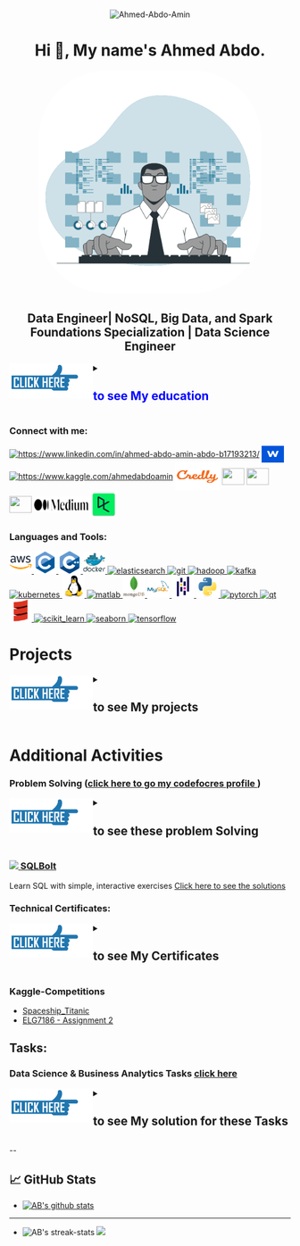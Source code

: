 <p align="center" style='margin:20px'><img src="https://komarev.com/ghpvc/?username=Ahmed-Abdo-Amin&label=Profile%20views&color=0e75b6&style=flat" alt="Ahmed-Abdo-Amin" width='200'/> </p>
<h1 align="center">Hi 👋, My name's Ahmed Abdo.</h1>
	
<div id="header" align="center">
  <img src=".\Images_pre\Data.gif" width="400" style="border-radius:31%"/>
  <h2 align="center"> Data Engineer| NoSQL, Big Data, and Spark Foundations Specialization | Data Science Engineer</h2>
</div>


<!------------------------------------education-------------------------------------------->
<img src="./Images_pre/click-here.gif" width='150' align='left'/>
<details> <summary><h2 style="color:blue"> to see My education </h2></summary>
	
<h3 align="center"> 
<img width="40" src="https://media.licdn.com/dms/image/C4D0BAQFSLFXkFWUVDQ/company-logo_100_100/0/1643647478678?e=1684972800&amp;v=beta&amp;t=DOhbj1NLFFwBb2z9UmbFx7xonR3SxRRc5F9l46PaeNg" loading="lazy" height="40" alt="University of Ottawa logo" id="ember6660" class="ivm-view-attr__img--centered EntityPhoto-square-3  lazy-image ember-view">
<strong>University of Ottawa, Canada</strong><br/>
	Master of Electrical Engineering | Major: Data Science and AI. <br/>
	Graduation Project: “End-to-End Speech Translation of Contemporary Egyptian Arabic Dialect”.<br/>
	Sponsor: <img align="center" src="https://upload.wikimedia.org/wikipedia/commons/thumb/9/96/Microsoft_logo_%282012%29.svg/768px-Microsoft_logo_%282012%29.svg.png?20210729021037" alt="Microsoft" height="30" width="160" />
</h3>
<h3 align="center">
<img width="48" src="https://media.licdn.com/dms/image/C510BAQE6mGkKyGFC_g/company-logo_100_100/0/1519892141226?e=1684972800&amp;v=beta&amp;t=8fVsdQZ38GDGB5qNIsxkpiSZd94EsGWZpcZYam-o_20" loading="lazy" height="48" alt="Zagazig University logo" id="ember6853" class="ivm-view-attr__img--centered EntityPhoto-square-3  lazy-image ember-view">
<strong>Faculty of Computers and Information, Zagazig</strong><br/>
	Bachelor of Computers and informatics | Major: Computer Science | Grade: very good with honor. <br/>
	Graduation Project: “Online Table Reservation and Delivery Service Provider”.<br/>
      Scholarship: Java Standard Edition with MySQL (Global Academy) | .Net Web Development (ITI).
</h3>
	
</details>

<h3 align="left">Connect with me:</h3>
<p align="left"> 
<a href="https://www.linkedin.com/in/ahmed-abdo-amin-abdo-b17193213/" target="blank"><img align="center" src="https://raw.githubusercontent.com/rahuldkjain/github-profile-readme-generator/master/src/images/icons/Social/linked-in-alt.svg" alt="https://www.linkedin.com/in/ahmed-abdo-amin-abdo-b17193213/" height="30" width="40" /></a>
<a href="https://wuzzuf.net/me/AhmedAbdo-AminAbdo-a0f9a2a8be" target="blank"><img align="center" src="./Images_pre/wuzzuf-log.png" height="30" width="40" /></a>
<a href="https://www.kaggle.com/ahmedabdoamin" target="blank"><img align="center" src="https://raw.githubusercontent.com/rahuldkjain/github-profile-readme-generator/master/src/images/icons/Social/kaggle.svg" alt="https://www.kaggle.com/ahmedabdoamin" height="30" width="40" /></a>
<a href="https://www.credly.com/earner/earned" target="blank"><img align="center" src=".\Images_pre\credly.png" alt="" height="50" width="80" /></a>
<a href="https://www.hackerrank.com/ahmedabdoamin997" target="blank"><img align="center" src="https://raw.githubusercontent.com/rahuldkjain/github-profile-readme-generator/master/src/images/icons/Social/hackerrank.svg" alt="" height="30" width="40" /></a>
<a href="https://codeforces.com/profile/ahmedabdoamin997" target="blank"><img align="center" src="https://raw.githubusercontent.com/rahuldkjain/github-profile-readme-generator/master/src/images/icons/Social/codeforces.svg" alt="" height="30" width="40" /></a>
<a href="https://huggingface.co/Ahmed997Abdo" target="blank"><img align="center" src="https://huggingface.co/front/assets/huggingface_logo-noborder.svg" alt="" height="30" width="40" /></a>
<a href="https://medium.com/@ahmedabdoamin997" target="blank"><img align="center" src=".\Images_pre\medium-logo.png" alt="" height="30" width="100" /></a><a href="https://app.datacamp.com/profile/AhmedAbdoAmin" target="blank"><img class="set" align="center" src=".\Images_pre\Data-Camp.png" alt="" height="50" width="50" /></a>

<h3 align="left">Languages and Tools:</h3>
<p align="left"> <a href="https://aws.amazon.com" target="_blank" rel="noreferrer"> <img src="https://raw.githubusercontent.com/devicons/devicon/master/icons/amazonwebservices/amazonwebservices-original-wordmark.svg" alt="aws" width="40" height="40"/> </a> <a href="https://www.cprogramming.com/" target="_blank" rel="noreferrer"> <img src="https://raw.githubusercontent.com/devicons/devicon/master/icons/c/c-original.svg" alt="c" width="40" height="40"/> </a> <a href="https://www.w3schools.com/cpp/" target="_blank" rel="noreferrer"> <img src="https://raw.githubusercontent.com/devicons/devicon/master/icons/cplusplus/cplusplus-original.svg" alt="cplusplus" width="40" height="40"/> </a> <a href="https://www.docker.com/" target="_blank" rel="noreferrer"> <img src="https://raw.githubusercontent.com/devicons/devicon/master/icons/docker/docker-original-wordmark.svg" alt="docker" width="40" height="40"/> </a> <a href="https://www.elastic.co" target="_blank" rel="noreferrer"> <img src="https://www.vectorlogo.zone/logos/elastic/elastic-icon.svg" alt="elasticsearch" width="40" height="40"/> </a> <a href="https://git-scm.com/" target="_blank" rel="noreferrer"> <img src="https://www.vectorlogo.zone/logos/git-scm/git-scm-icon.svg" alt="git" width="40" height="40"/> </a> <a href="https://hadoop.apache.org/" target="_blank" rel="noreferrer"> <img src="https://www.vectorlogo.zone/logos/apache_hadoop/apache_hadoop-icon.svg" alt="hadoop" width="40" height="40"/> </a> <a href="https://kafka.apache.org/" target="_blank" rel="noreferrer"> <img src="https://www.vectorlogo.zone/logos/apache_kafka/apache_kafka-icon.svg" alt="kafka" width="40" height="40"/> </a> <a href="https://kubernetes.io" target="_blank" rel="noreferrer"> <img src="https://www.vectorlogo.zone/logos/kubernetes/kubernetes-icon.svg" alt="kubernetes" width="40" height="40"/> </a> <a href="https://www.linux.org/" target="_blank" rel="noreferrer"> <img src="https://raw.githubusercontent.com/devicons/devicon/master/icons/linux/linux-original.svg" alt="linux" width="40" height="40"/> </a> <a href="https://www.mathworks.com/" target="_blank" rel="noreferrer"> <img src="https://upload.wikimedia.org/wikipedia/commons/2/21/Matlab_Logo.png" alt="matlab" width="40" height="40"/> </a> <a href="https://www.mongodb.com/" target="_blank" rel="noreferrer"> <img src="https://raw.githubusercontent.com/devicons/devicon/master/icons/mongodb/mongodb-original-wordmark.svg" alt="mongodb" width="40" height="40"/> </a> <a href="https://www.mysql.com/" target="_blank" rel="noreferrer"> <img src="https://raw.githubusercontent.com/devicons/devicon/master/icons/mysql/mysql-original-wordmark.svg" alt="mysql" width="40" height="40"/> </a> <a href="https://pandas.pydata.org/" target="_blank" rel="noreferrer"> <img src="https://raw.githubusercontent.com/devicons/devicon/2ae2a900d2f041da66e950e4d48052658d850630/icons/pandas/pandas-original.svg" alt="pandas" width="40" height="40"/> </a> <a href="https://www.python.org" target="_blank" rel="noreferrer"> <img src="https://raw.githubusercontent.com/devicons/devicon/master/icons/python/python-original.svg" alt="python" width="40" height="40"/> </a> <a href="https://pytorch.org/" target="_blank" rel="noreferrer"> <img src="https://www.vectorlogo.zone/logos/pytorch/pytorch-icon.svg" alt="pytorch" width="40" height="40"/> </a> <a href="https://www.qt.io/" target="_blank" rel="noreferrer"> <img src="https://upload.wikimedia.org/wikipedia/commons/0/0b/Qt_logo_2016.svg" alt="qt" width="40" height="40"/> </a> <a href="https://www.scala-lang.org" target="_blank" rel="noreferrer"> <img src="https://raw.githubusercontent.com/devicons/devicon/master/icons/scala/scala-original.svg" alt="scala" width="40" height="40"/> </a> <a href="https://scikit-learn.org/" target="_blank" rel="noreferrer"> <img src="https://upload.wikimedia.org/wikipedia/commons/0/05/Scikit_learn_logo_small.svg" alt="scikit_learn" width="40" height="40"/> </a> <a href="https://seaborn.pydata.org/" target="_blank" rel="noreferrer"> <img src="https://seaborn.pydata.org/_images/logo-mark-lightbg.svg" alt="seaborn" width="40" height="40"/> </a> <a href="https://www.tensorflow.org" target="_blank" rel="noreferrer"> <img src="https://www.vectorlogo.zone/logos/tensorflow/tensorflow-icon.svg" alt="tensorflow" width="40" height="40"/> </a> </p>

# Projects

<!------------------------------------Projects-------------------------------------------->
<img src="./Images_pre/click-here.gif" width='150' align='left'/>
<details> <summary> <h2>to see My projects</h2></summary>
	
<h3> Graduation Projects </h3>

- uOttawa:
[End-to-End Speech Translation of Contemporary Egyptian Arabic Dialect](https://github.com/Ahmed-Abdo-Amin/End-to-EndSpeechTranslationofContemporaryEgyptianArabicDialect1)
	
<h3> Introduction to NoSQL Databases </h3>
	
- [Project Overview: Introduction to NoSQL Databases](https://github.com/Ahmed-Abdo-Amin/Project-Overview-Introduction-to-NoSQL-Databases) | This project moves data from external sources into various databases, moves data from one type of database to another, and runs basic queries on various databases.

<h3> Data Engineering and Machine Learning using Spark From IBM:</h3>
	
- <img src="./Images_pre/ETL-RGB.png" width='45' align='left'/> [ETL and Machine Learning - Project](https://github.com/Ahmed-Abdo-Amin/ETL-and-Machine-Learning-Project.git) | In this Project, We imported data from an external dataset and create a DataFrame. We saved the data to a Parquet file and follow the steps to train the module using with Apache Spark.

<h3> Microsoft Power BI Desktop for Business Intelligence </h3>	

- [Adventure Works Cycles' analysis project](https://lnkd.in/dWwnRa9T) | This project extracts insights from Adventure Works CSV files, which can be found at this link: [click here](https://lnkd.in/dkFn_xsc).

<h3> Cloud Analytics</h3>

- [Using MongoDB and Cassandra in analysis for both the movies' database and the Sales Manager database](https://github.com/Ahmed-Abdo-Amin/UsingMongoDBandCassandrainanalysisforboththemoviesdatabaseandtheSalesManagerdatabase)

<h3> Data Engineer Nano-Degree using AWS Cloud from Udacity :</h3>
	
- [Data Modeling with Postgres](https://github.com/Ahmed-Abdo-Amin/UDACITY-DataEngineeringNanodegree/blob/main/1.Module01-DataModeling/Project_Data_Modeling_with_Postgres) | Analyzing the songs of Sparkify by applying data modelling with Postgres and building an ETL pipeline using Python.
- [Project_Data_Modeling_with_Apache_Cassandra](https://github.com/Ahmed-Abdo-Amin/UDACITY-DataEngineeringNanodegree/blob/main/1.Module01-DataModeling/Project_Data_Modeling_with_Apache_Cassandra) | Analyzing the songs of Sparkify by applying data modelling with Apache Cassandra and building an ETL pipeline that transfers data from a set of CSV files within a directory to create a streamlined CSV file to model and insert data into Apache Cassandra tables.
<br/>----loading ............

<h3>Application Security and Monitoring:</h3>
	
- [Hands-on Lab Monitoring in Action with Prometheus](https://github.com/Ahmed-Abdo-Amin/Hands-on-Lab-Monitoring-in-Action-with-Prometheus/tree/main) | In this lab, you will become familiar with using Prometheus to monitor sample servers simulated with node exporter.
- [Hands-on Lab Monitoring in Action with Grafana](https://github.com/Ahmed-Abdo-Amin/Hands-on-Lab-Monitoring-in-Action-with-Grafana) | In this lab you will learn to use Grafana as a visualization tool and dashboard for Prometheus.
	
<h3> Informatica Tutorial: Beginner to Expert Level from Udemy </h3>
	
[From This Link](https://www.udemy.com/course/informatica-tutorial-beginner-to-expert-level/) :
----loading ............

<h3> Data Engineer Specialization By IBM From Coursera :</h3>
	
----loading ............
  
<h3> Spark from Udacity</h3> 
	
[Click here to go this Course](https://learn.udacity.com/courses/ud2002)
	
- [MapReduce versus Hadoop MapReduce](https://github.com/Ahmed-Abdo-Amin/MapReduceversusHadoopMapReduce)
- [Data Wrangling with DataFrames & Spark SQL](https://github.com/Ahmed-Abdo-Amin/DataWranglingwithDataFramesandSparkSQL)



<h3> Databases and Data Warehousing in Data Science :</h3>
	
- [A prediction of customer churn rate in the telecom industry and determination of the associations between items purchased.](https://github.com/Ahmed-Abdo-Amin/A_prediction_of_customer_churn_rate_and_-the_associations_between_items_purchased)
- [Build RDBMS using SQL Server and Data Warehousing using SQL Server and R Language in Market-Basket-Analysis (MBA)](https://github.com/Ahmed-Abdo-Amin/RDBMS-SQLData-Warehousing-OLAP)

<h3> Machine Learning (ML):</h3>
	
- [Network Intrusion Detection using Deep Learning](https://github.com/Ahmed-Abdo-Amin/Machine_learning_Project_Detect_anomalies_using_Deep_learning-main)
- [Machine Learning Bagging and Boosting Models](https://github.com/Ahmed-Abdo-Amin/Machine-learning-Bagging-and-Boosting-models-Fourth_assignment-main)
- [Machine Learning Clustering Models](https://github.com/Ahmed-Abdo-Amin/Machine-learning-Clustering-models-Third_assignment-main)
- [Machine Learning Classification Models](https://github.com/Ahmed-Abdo-Amin/-Machine-learning-Classification-models-Second_assignment-main)
- [Build One-vs-Rest and One-vs-One strategies Based-On the Most Important Features](https://github.com/Ahmed-Abdo-Amin/Machine-learning-OVR-vs-OVO-First_assignment-main)

<h3> Natural Language Processing (NLP):</h3>
	
- [Gutenberg Book Classification (Classification-Is-All-You-Need)](https://github.com/Ahmed-Abdo-Amin/Text_Classification_The_Gutenbergs-_books)
- [Gutenberg Book Clustering (Clustering-Is-All-You-Need)](https://github.com/Ahmed-Abdo-Amin/Text_Clustering_The_Gutenbergs-_books)
- [ChatBot For Movie Recommendation system](https://github.com/Ahmed-Abdo-Amin/Movie_Recommendation_system)
- [Manipulating the data ("Gutenberg's couple of digital books") and serializing them.](https://github.com/Ahmed-Abdo-Amin/TextDataPartitioning)

<h3> Smart Cities :</h3>
	
- [Machine learning approach to identify fake tasks](https://github.com/Ahmed-Abdo-Amin/machine-learning-ML-approaches-to-identify-fake-tasks-main)
- [Time Series Anomaly Detection](https://github.com/Ahmed-Abdo-Amin/Time_Series_Anomaly_Detection-main)

<h3> GANs:</h3>
	
- [A Fake Task Filtering Security Layer using CGAN (Conditional GAN)](https://github.com/Ahmed-Abdo-Amin/A-Fake-Task-Filtering-Security-Layer-using-CGAN-Conditional-GAN)

<h3> Computer Vision (CV):</h3>
	
- [Sports Products Multi-Class Classification](https://github.com/Ahmed-Abdo-Amin/SportsProductsMulti-ClassClassification)
- [Glaucoma Detection Using Fudous Images And Convolution Neural Network](https://github.com/Ahmed-Abdo-Amin/Glaucoma_Detection_Using_Fudous_Images_And_Convolution_Neural_Network)
- [Applying Machine Learning Models To Image Classification (the Cifar10 dataset)](https://github.com/Ahmed-Abdo-Amin/ApplyingMachineLearningModelsToImageClassification)
- [Applying Deep Learning Models to Image Classification (Caltech-UCSD Birds-200-2011)](https://github.com/Ahmed-Abdo-Amin/ApplyingDeepLearningModelsToImageClassification)
- [Applying Regularization and Data Augmentation on CNN Model to Image Classification (Leaf counting dataset)](https://github.com/Ahmed-Abdo-Amin/ApplyingRegularization-DataAugmentationOnCNNModelToImageClassification)

<h3> AI For Cyber Security (CS):</h3>
	
- [Detecting malicious Website Using its URL](https://github.com/Ahmed-Abdo-Amin/DetectingmaliciousWebsiteUsingitsURL1)
- [Predicting data exfiltration via DNS](https://github.com/Ahmed-Abdo-Amin/PredictingdataexfiltrationviaDNS)

<h3> Reinforcement Learning (RL):</h3>
	
- [Atari Games using Q-Learning](https://github.com/Ahmed-Abdo-Amin/Atari_Games_using_Q-Learning_ReinforcementLearning)

<h3> Speech Recognition </h3>
	
- [Speech Recognition for Arabic Words](https://www.kaggle.com/code/ahmedabdoamin/speech-recognition-for-arabic-words) | Predict Arabic words by wav files.

</details>

# Additional Activities
### Problem Solving ([click here to go my codefocres profile ](https://codeforces.com/profile/ahmedabdoamin997))
<img src="./Images_pre/click-here.gif" width='150' align='left'/>
<details> <summary> <h2>to see these problem Solving</h2> </summary>

1. A. Vanya and Fence [Click here to see the details](http://codeforces.com/contest/677/problem/A) --> [Click here to see the solution](https://codeforces.com/contest/677/submission/193214034)
2. A. Anton and Danik [Click here to see the details](https://codeforces.com/contest/734/problem/A) --> [Click here to see the solution](https://codeforces.com/contest/734/submission/193317595)
3. 791A - Bear and Big Brother [Click here to see the details](https://codeforces.com/problemset/problem/791/A) --> [Click here to see the solution](https://codeforces.com/problemset/submission/791/193446956)
4. A - Team  [Click here to see the details](https://codeforces.com/contest/231/problem/A) --> [Click here to see the solution](https://codeforces.com/contest/231/submission/193454502)
5. A. Beautiful Matrix  [Click here to see the details](https://codeforces.com/contest/263/problem/A) --> [Click here to see the solution](https://codeforces.com/contest/263/submission/193587333)
6. A. Gravity Flip  [Click here to see the details](https://codeforces.com/contest/405/problem/A) --> [Click here to see the solution](https://codeforces.com/contest/405/submission/193724385)
7. A - Petya and Strings [Click here to see the details](https://codeforces.com/contest/112/problem/A) --> [Click here to see the solution](https://codeforces.com/contest/112/submission/193820889)
8. A - Boy or Girl [Click here to see the details](https://codeforces.com/contest/236/problem/A) --> [Click here to see the solution](https://codeforces.com/contest/236/submission/193980589)
9. A - Word [Click here to see the details](https://codeforces.com/contest/59/problem/A) --> [Click here to see the solution](https://codeforces.com/contest/59/submission/194095420)
10. A - Word Capitalization [Click here to see the details](https://codeforces.com/contest/281/problem/A) --> [Click here to see the solution](https://codeforces.com/contest/281/submission/194100980)
11. A - Magnets [Click here to see the details](https://codeforces.com/contest/344/problem/A) --> [Click here to see the solution](https://codeforces.com/contest/344/submission/194186313)
12. A - Sereja and Dima [Click here to see the details](https://codeforces.com/contest/381/problem/A) --> [Click here to see the solution](https://codeforces.com/contest/381/submission/194314228)
13. A - Stones on the Table [Click here to see the details](https://codeforces.com/contest/266/problem/A) --> [Click here to see the solution](https://codeforces.com/contest/266/submission/194434072)
14. A - Police Recruits [Click here to see the details](https://codeforces.com/contest/427/problem/A) --> [Click here to see the solution](https://codeforces.com/contest/427/submission/194552039)
15. A - Black Square [Click here to see the details](https://codeforces.com/contest/431/problem/A) --> [Click here to see the solution](https://codeforces.com/contest/431/submission/194652077)
16. A - Night at the Museum [Click here to see the details](https://codeforces.com/contest/731/problem/A) --> [Click here to see the solution](https://codeforces.com/contest/731/submission/194763048)
17. A - Games [Click here to see the details](https://codeforces.com/contest/268/problem/A) --> [Click here to see the solution](https://codeforces.com/contest/268/submission/194894792)
18. A - Buy a Shovel [Click here to see the details](https://codeforces.com/contest/732/problem/A) --> [Click here to see the solution](https://codeforces.com/contest/732/submission/195018953)
19. A - Is your horseshoe on the other hoof? [Click here to see the details](https://codeforces.com/contest/228/problem/A) --> [Click here to see the solution](https://codeforces.com/contest/228/submission/195107140)
20. A - Colorful Stones (Simplified Edition)  [Click here to see the details](https://codeforces.com/contest/265/problem/A) --> [Click here to see the solution](https://codeforces.com/contest/265/submission/195114775)
21. A - Die Roll [Click here to see the details](https://codeforces.com/contest/9/problem/A) --> [Click here to see the solution](https://codeforces.com/contest/9/submission/195238967)
22. A - Shaass and Oskols [Click here to see the details](https://codeforces.com/contest/294/problem/A) --> [Click here to see the solution](https://codeforces.com/contest/294/submission/195422244)
23. A - Juicer [Click here to see the details](https://codeforces.com/contest/709/problem/A) --> [Click here to see the solution](https://codeforces.com/contest/709/submission/195543338)
24. A - Carrot Cakes [Click here to see the details](https://codeforces.com/contest/799/problem/A) --> [Click here to see the solution](https://codeforces.com/contest/799/submission/195803076)
25. A - Anton and Letters [Click here to see the details](https://codeforces.com/contest/443/problem/A) --> [Click here to see the solution](https://codeforces.com/contest/443/submission/195938176)
26. A - Way Too Long Words [Click here to see the details](https://codeforces.com/contest/71/problem/A) --> [Click here to see the solution](https://codeforces.com/contest/71/submission/196089451)
27. A - Free Ice Cream [Click here to see the details](https://codeforces.com/contest/686/problem/A) --> [Click here to see the solution](https://codeforces.com/contest/686/submission/196231247)
28. A - Helpful Maths [Click here to see the details](https://codeforces.com/contest/339/problem/A) --> [Click here to see the solution](https://codeforces.com/contest/339/submission/196361086)
29. A - Team Olympiad [Click here to see the details](https://codeforces.com/contest/490/problem/A) --> [Click here to see the solution](https://codeforces.com/contest/490/submission/196481277)
30. A - New Password [Click here to see the details](https://codeforces.com/contest/770/problem/A) --> [Click here to see the solution](https://codeforces.com/contest/770/submission/196589617)
31. A - Presents [Click here to see the details](https://codeforces.com/contest/136/problem/A) --> [Click here to see the solution](https://codeforces.com/contest/136/submission/196753455)
32. A - Lineland Mail [Click here to see the details](https://codeforces.com/contest/567/problem/A) --> [Click here to see the solution](https://codeforces.com/contest/567/submission/196907241)
33. A - Mahmoud and Longest Uncommon Subsequence [Click here to see the details](https://codeforces.com/contest/766/problem/A) --> [Click here to see the solution](https://codeforces.com/contest/766/submission/197041670)
34. A - Snacktower [Click here to see the details](https://codeforces.com/problemset/problem/767/A) --> [Click here to see the solution](https://codeforces.com/problemset/submission/767/197340711)
35. A - Oath of the Night's Watch [Click here to see the details](https://codeforces.com/contest/768/problem/A) --> [Click here to see the solution](https://codeforces.com/contest/768/submission/197480175)
36. A - Next Round [Click here to see the details](https://codeforces.com/contest/158/problem/A) --> [Click here to see the solution](https://codeforces.com/contest/158/submission/197620962)
37. A - Bit++ [Click here to see the details](https://codeforces.com/contest/282/problem/A) --> [Click here to see the solution](https://codeforces.com/contest/282/submission/197738680)
38. A - Young Physicist (equilibrium) [Click here to see the details](https://codeforces.com/contest/69/problem/A) --> [Click here to see the solution](https://codeforces.com/contest/69/submission/197886152)
39. A - Pangram [Click here to see the details](https://codeforces.com/contest/520/problem/A) --> [Click here to see the solution](https://codeforces.com/contest/520/submission/198070730)
40. A - Twins [Click here to see the details](https://codeforces.com/contest/160/problem/A) --> [Click here to see the solution](https://codeforces.com/contest/160/submission/198343163)
41. A - Keyboard [Click here to see the details](https://codeforces.com/contest/474/problem/A) --> [Click here to see the solution](https://codeforces.com/contest/474/submission/198471040)
42. 

</details>

### [<img src="https://sqlbolt.com/cs/images/favicon.png"/> SQLBolt](https://sqlbolt.com/) <br/>
Learn SQL with simple, interactive exercises [Click here to see the solutions](https://github.com/Ahmed-Abdo-Amin/SQLBlot_Exercises)

### Technical Certificates:
<!------------------------------------Certificates-------------------------------------------->
<img src="./Images_pre/click-here.gif" width='150' align='left'/>
<details> <summary> <h2>to see My Certificates</h2></summary>

02/2022 Predictive Analytics Modeler 2021 Mastery Award, IBM [Click here to see the details](https://www.credly.com/earner/earned/badge/8a4aa04b-4299-4617-b7ea-146116801199)<br/>
03/2022 Big Data Engineer 2021 Mastery Award, IBM [Click here to see the details](https://www.credly.com/earner/earned/badge/12edf4dd-3cfe-4ea1-ba75-dc8b256450c3)<br/>
04/2022 Artificial Intelligence Analyst 2021 Mastery Exam, IBM [Click here to see the details](https://www.credly.com/earner/earned/badge/d1e36ac9-18b6-41fd-a7b3-fbfc947a5d2a)<br/>
04/2022 Dale Carnegie<br/>
04/2022 English, Berlitz<br/>
11/2022 SQL Basic, HackerRank [Click here to see the details](https://www.hackerrank.com/certificates/fc0d41ee4294)<br/>
02/2023 Scripting with Python and SQL for Data Engineering, Duke University [Click here to see the details](https://coursera.org/share/f9374652e7ee41149cc0d416d2f7fc5a)<br/>
02/2023 Stanford Machine Learning | Online, Coursera [Click here to see the details](https://coursera.org/share/0cc4fb600f17c11d389a26ceb6a27763)<br/>
02/2023 Problem Solving (Basic) Certificate, HackerRank [Click here to see the details](https://www.hackerrank.com/certificates/ae2ab0c4004b)<br>
03/2023 Introduction to Git and GitHub, Google [Click here to see the details](https://coursera.org/share/15c52c390870a3ba05b689024fb4d0b9)<br>
03/2023 SQL Internediate, HackerRank [Click here to see the details](https://www.hackerrank.com/certificates/42924937e9fb)<br>
03/2023 SQL Advanced, HackerRank [Click here to see the details](https://www.hackerrank.com/certificates/14131ba06d2f)<br>
03/2023	Structured Machine Learning Projects | Online, DeepLearning.AI [Click here to see the details](https://coursera.org/share/f588bb9bbb193d819d237ec87f78f5b6)<br>
03/2023	Introduction to Data Engineering | Online, IBM [Click here to see the details](https://coursera.org/share/04990ecb73c3b2c6681fe9a55700ce46)<br>
03/2023	Crash Course on Python | Online, Google [Click here to see the details](https://coursera.org/share/9af62323e57575e971a81fe0630b2188)<br>
03/2023	Data Engineering and Machine Learning using Spark | Online, IBM [Click here to see the details](https://coursera.org/share/5fc72ed485ca630222cc7496b45df6e6)<br>
03/2023	Data Science & Business Analytics | Remote, The Sparks Foundation [Click here to see the details](https://truecertificates.com/verified/Y3R8MFGK6L)<br>
03/2023	Python for Data Science, AI & Development, IBM [Click here to see the details](https://www.coursera.org/account/accomplishments/certificate/XAQUHLSRCD5N)<br>
03/2023 Problem Solving (Intermediate) Certificate, HackerRank [Click here to see the details](https://www.hackerrank.com/certificates/19ee93f5caf4)<br>
04/2023 Nanodegree Data Analysis Challenger Certificate, Udacity [Click here to see the details](https://www.linkedin.com/posts/ahmed-abdo-amin-abdo-b17193213_data-analysis-challenger-activity-7048793434626637824-jf9x?utm_source=share&utm_medium=member_desktop)<br>
04/2023 Introduction to Big Data with Spark and Hadoop, IBM [Click here to see the details](https://www.coursera.org/account/accomplishments/certificate/TTDT2HV5KQCU)
	<br>
05/2023 Introduction to NoSQL Databases, IBM [Click here to see the details](https://www.coursera.org/account/accomplishments/certificate/4F68EPCLK4LH)<br>
</details>

### Kaggle-Competitions
- [Spaceship_Titanic](https://github.com/Ahmed-Abdo-Amin/Kaggle-Competitions/tree/main/Spaceship_Titanic)
- [ELG7186 - Assignment 2](https://www.kaggle.com/competitions/assignment-2-binary-classifier/leaderboard)

## Tasks:
### Data Science & Business Analytics Tasks [click here](https://github.com/Ahmed-Abdo-Amin/-Internship_Spark_Foundation/blob/main/DataScience%26BusinessAnalyticsTasks)

<!------------------------------------Tasks-------------------------------------------->
<img src="./Images_pre/click-here.gif" width='150' align='left'/>
<details> <summary> <h2>to see My solution for these Tasks </h2></summary>

- [Prediction using Supervised ML](https://github.com/Ahmed-Abdo-Amin/-Internship_Spark_Foundation/blob/main/DataScience%26BusinessAnalyticsTasks/Task1-Prediction-using-SupervisedML) | Predict the percentage of an student based on the no. of study hours.
- [Prediction using Unsupervised ML](https://www.linkedin.com/posts/ahmed-abdo-amin-abdo-b17193213_task2-gripmarch23-thesparksfoundation-activity-7040025445966176256-l8VT?utm_source=share&utm_medium=member_desktop) | From the given ‘Iris’ dataset, predict the optimum number of clusters and represent it visually.
- [Exploratory Data Analysis - Retail](https://www.linkedin.com/posts/ahmed-abdo-amin-abdo-b17193213_task3-gripmarch23-thesparksfoundation-activity-7043035928621125632-BWlE?utm_source=share&utm_medium=member_desktop) | Find out the weak areas where you can work to make more profit.
	
</details>

--
## 📈 GitHub Stats 
- [![AB's github stats](https://github-readme-stats.vercel.app/api?username=Ahmed-Abdo-Amin&count_private=true&show_icons=true)](https://github.com/anuraghazra/github-readme-stats)
<hr/>

- ![AB's streak-stats](https://github-readme-streak-stats.herokuapp.com/?user=Ahmed-Abdo-Amin&theme=dark&hide_border=true) <img src="https://github-readme-stats.vercel.app/api/top-langs/?username=Ahmed-Abdo-Amin&theme=blue-green">

